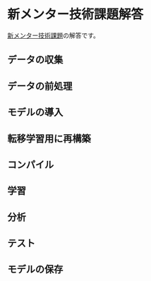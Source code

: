 # 新メンター技術課題解答
[新メンター技術課題](https://github.com/Geeksalon-AI-Mentor/New_employee_training)の解答です。

## データの収集


## データの前処理

## モデルの導入

## 転移学習用に再構築


## コンパイル

## 学習


## 分析

## テスト

## モデルの保存
